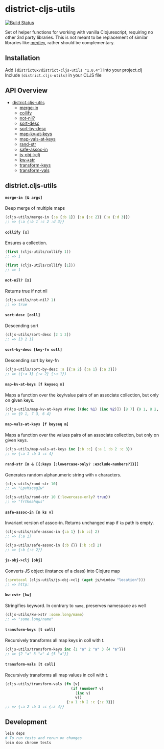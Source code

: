 # district-cljs-utils

[![Build Status](https://travis-ci.org/district0x/district-cljs-utils.svg?branch=master)](https://travis-ci.org/district0x/district-cljs-utils)


Set of helper functions for working with vanilla Clojurescript, requiring no other 3rd party libraries. This is not meant 
to be replacement of similar libraries like [medley](https://github.com/weavejester/medley), rather should be complementary.


## Installation
Add `[district0x/district-cljs-utils "1.0.4"]` into your project.clj  
Include `[district.cljs-utils]` in your CLJS file  

## API Overview
- [district.cljs-utils](#districtcljs-utils)
  - [merge-in](#merge-in)
  - [collify](#collify)
  - [not-nil?](#not-nil)
  - [sort-desc](#sort-desc)
  - [sort-by-desc](#sort-by-desc)
  - [map-kv-at-keys](#map-kv-at-keys)
  - [map-vals-at-keys](#map-vals-at-keys)
  - [rand-str](#rand-str)
  - [safe-assoc-in](#safe-assoc-in)
  - [js-obj->clj](#js-obj-clj)
  - [kw->str](#kw-str)
  - [transform-keys](#transform-keys)
  - [transform-vals](#transform-vals)
  

## district.cljs-utils

#### <a name="merge-in">`merge-in [& args]`
Deep merge of multiple maps
```clojure
(cljs-utils/merge-in {:a {:b 1}} {:a {:c 2}} {:a {:d 3}})
;; => {:a {:b 1 :c 2 :d 3}}
```

#### <a name="collify">`collify [x]`
Ensures a collection.
```clojure
(first (cljs-utils/collify 1))
;; => 1

(first (cljs-utils/collify [1]))
;; => 1
```

#### <a name="not-nil">`not-nil? [x]`
Returns true if not nil
```clojure
(cljs-utils/not-nil? 1)
;; => true

```

#### <a name="sort-desc">`sort-desc [coll]`
Descending sort
```clojure
(cljs-utils/sort-desc [2 1 3])
;; => [3 2 1]
```

#### <a name="sort-by-desc">`sort-by-desc [key-fn coll]`
Descending sort by key-fn
```clojure
(cljs-utils/sort-by-desc :a [{:a 2} {:a 1} {:a 3}])
;; => ({:a 3} {:a 2} {:a 1})
```

#### <a name="map-kv-at-keys">`map-kv-at-keys [f keyseq m]`
Maps a function over the key/value pairs of an associate collection, but only on given keys. 
```clojure
(cljs-utils/map-kv-at-keys #(vec [(dec %1) (inc %2)]) [8 7] {9 1, 8 2, 7 3})
;; => {9 1, 7 3, 6 4}
```

#### <a name="map-vals-at-keys">`map-vals-at-keys [f keyseq m]`
Maps a function over the values pairs of an associate collection, but only on given keys.
```clojure
(cljs-utils/map-vals-at-keys inc [:b :c] {:a 1 :b 2 :c 3})
;; => {:a 1 :b 3 :c 4}
```

#### <a name="rand-str">`rand-str [n & [{:keys [:lowercase-only? :exclude-numbers?]}]]`
Generates random alphanumeric string with `n` characters.
```clojure
(cljs-utils/rand-str 10)
;; => "LpvMscagIw"

(cljs-utils/rand-str 10 {:lowercase-only? true})
;; => "frtkeahqus"
```


#### <a name="safe-assoc-in">`safe-assoc-in [m ks v]`
Invariant version of assoc-in. Returns unchanged map if `ks` path is empty.
```clojure
(cljs-utils/safe-assoc-in {:a 1} [:b :c] 2)
;; => {:a 1}

(cljs-utils/safe-assoc-in {:b {}} [:b :c] 2)
;; => {:b {:c 2}}
```

#### <a name="js-obj-clj">`js-obj->clj [obj]`
Converts JS object (instance of a class) into Clojure map
```clojure
(:protocol (cljs-utils/js-obj->clj (aget js/window "location")))
;; => http:
```

#### <a name="kw-str">`kw->str [kw]`
Stringifies keyword. In contrary to `name`, preserves namespace as well
```clojure
(cljs-utils/kw->str :some.long/name)
;; => "some.long/name"
```

#### <a name="transform-keys">`transform-keys [t coll]`
Recursively transforms all map keys in coll with t.
```clojure
(cljs-utils/transform-keys inc {1 "a" 2 "a" 3 {4 "a"}})
;; => {2 "a" 3 "a" 4 {5 "a"}}
```

#### <a name="transform-vals">`transform-vals [t coll]`
Recursively transforms all map values in coll with t.
```clojure
(cljs-utils/transform-vals (fn [v]
                              (if (number? v)
                                (inc v)
                                v))
                            {:a 1 :b 2 :c {:z 3}})
;; => {:a 2 :b 3 :c {:z 4}}
```

## Development
```bash
lein deps
# To run tests and rerun on changes
lein doo chrome tests
```
